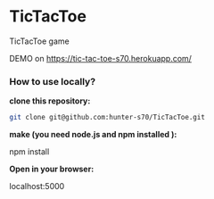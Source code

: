 # TicTacToe
TicTacToe game

DEMO on https://tic-tac-toe-s70.herokuapp.com/

<h3><strong>How to use locally?</strong></h3>

<strong>clone this repository:</strong>

```bash
git clone git@github.com:hunter-s70/TicTacToe.git
```
<strong>make (you need node.js and npm installed ):</strong>

npm install

<strong>Open in your browser:</strong>

localhost:5000
